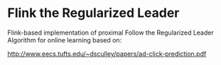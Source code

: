 # Flink the Regularized Leader

Flink-based implementation of proximal Follow the Regularized Leader Algorithm for online learning based on:

http://www.eecs.tufts.edu/~dsculley/papers/ad-click-prediction.pdf
